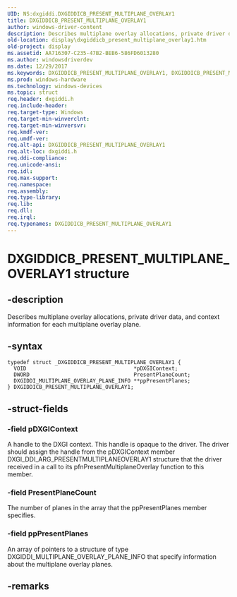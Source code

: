 ```yaml
---
UID: NS:dxgiddi.DXGIDDICB_PRESENT_MULTIPLANE_OVERLAY1
title: DXGIDDICB_PRESENT_MULTIPLANE_OVERLAY1
author: windows-driver-content
description: Describes multiplane overlay allocations, private driver data, and context information for each multiplane overlay plane.
old-location: display\dxgiddicb_present_multiplane_overlay1.htm
old-project: display
ms.assetid: AA716307-C235-47B2-BEB6-586FD6013280
ms.author: windowsdriverdev
ms.date: 12/29/2017
ms.keywords: DXGIDDICB_PRESENT_MULTIPLANE_OVERLAY1, DXGIDDICB_PRESENT_MULTIPLANE_OVERLAY1
ms.prod: windows-hardware
ms.technology: windows-devices
ms.topic: struct
req.header: dxgiddi.h
req.include-header: 
req.target-type: Windows
req.target-min-winverclnt: 
req.target-min-winversvr: 
req.kmdf-ver: 
req.umdf-ver: 
req.alt-api: DXGIDDICB_PRESENT_MULTIPLANE_OVERLAY1
req.alt-loc: dxgiddi.h
req.ddi-compliance: 
req.unicode-ansi: 
req.idl: 
req.max-support: 
req.namespace: 
req.assembly: 
req.type-library: 
req.lib: 
req.dll: 
req.irql: 
req.typenames: DXGIDDICB_PRESENT_MULTIPLANE_OVERLAY1
---
```


# DXGIDDICB_PRESENT_MULTIPLANE_OVERLAY1 structure



## -description
Describes multiplane overlay allocations, private driver data, and context information for each multiplane overlay plane. 



## -syntax

````
typedef struct _DXGIDDICB_PRESENT_MULTIPLANE_OVERLAY1 {
  VOID                                  *pDXGIContext;
  DWORD                                 PresentPlaneCount;
  DXGIDDI_MULTIPLANE_OVERLAY_PLANE_INFO **ppPresentPlanes;
} DXGIDDICB_PRESENT_MULTIPLANE_OVERLAY1;
````


## -struct-fields

### -field pDXGIContext

A handle to the DXGI context. This handle is opaque to the driver. The driver should assign the handle from the pDXGIContext member DXGI_DDI_ARG_PRESENTMULTIPLANEOVERLAY1 structure that the driver received in a call to its pfnPresentMultiplaneOverlay function to this member.


### -field PresentPlaneCount

The number of planes in the array that the ppPresentPlanes member specifies.


### -field ppPresentPlanes

An array of pointers to a structure of type DXGIDDI_MULTIPLANE_OVERLAY_PLANE_INFO that specify information about the multiplane overlay planes.


## -remarks
